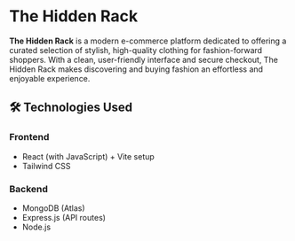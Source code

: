 # The Hidden Rack

**The Hidden Rack** is a modern e-commerce platform dedicated to offering a curated selection of stylish, high-quality clothing for fashion-forward shoppers. With a clean, user-friendly interface and secure checkout, The Hidden Rack makes discovering and buying fashion an effortless and enjoyable experience.

## 🛠️ Technologies Used

### Frontend

- React (with JavaScript) + Vite setup
- Tailwind CSS

### Backend

- MongoDB (Atlas)
- Express.js (API routes)
- Node.js
